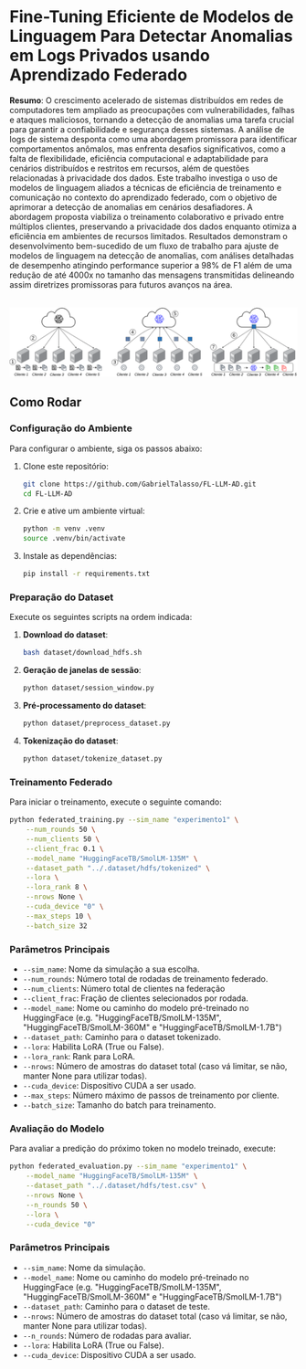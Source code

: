 
# Fine-Tuning Eficiente de Modelos de Linguagem Para Detectar Anomalias em Logs Privados usando Aprendizado Federado

**Resumo**: 
O crescimento acelerado de sistemas distribuídos em redes de computadores tem ampliado as preocupações com vulnerabilidades, falhas e ataques maliciosos, tornando a detecção de anomalias uma tarefa crucial para garantir a confiabilidade e segurança desses sistemas. A análise de logs de sistema desponta como uma abordagem promissora para identificar comportamentos anômalos, mas enfrenta desafios significativos, como a falta de flexibilidade, eficiência computacional e adaptabilidade para cenários distribuídos e restritos em recursos, além de questões relacionadas à privacidade dos dados. Este trabalho investiga o uso de modelos de linguagem aliados a técnicas de eficiência de treinamento e comunicação no contexto do aprendizado federado, com o objetivo de aprimorar a detecção de anomalias em cenários desafiadores. A abordagem proposta viabiliza o treinamento colaborativo e privado entre múltiplos clientes, preservando a privacidade dos dados enquanto otimiza a eficiência em ambientes de recursos limitados. Resultados demonstram o desenvolvimento bem-sucedido de um fluxo de trabalho para ajuste de modelos de linguagem na detecção de anomalias, com análises detalhadas de desempenho atingindo performance superior a 98\% de F1 além de uma redução de até 4000x no tamanho das mensagens transmitidas delineando assim diretrizes promissoras para futuros avanços na área.

\
![Visão Geral da Proposta](./img/workflow.png)

## Como Rodar
### Configuração do Ambiente

Para configurar o ambiente, siga os passos abaixo:

1. Clone este repositório:
   ```bash
   git clone https://github.com/GabrielTalasso/FL-LLM-AD.git
   cd FL-LLM-AD
   ```
2. Crie e ative um ambiente virtual:
   ```bash
   python -m venv .venv
   source .venv/bin/activate
   ```
3. Instale as dependências:
   ```bash
   pip install -r requirements.txt
   ```

### Preparação do Dataset

Execute os seguintes scripts na ordem indicada:

1. **Download do dataset**:
   ```bash
   bash dataset/download_hdfs.sh
   ```
2. **Geração de janelas de sessão**:
   ```bash
   python dataset/session_window.py
   ```
3. **Pré-processamento do dataset**:
   ```bash
   python dataset/preprocess_dataset.py
   ```
4. **Tokenização do dataset**:
   ```bash
   python dataset/tokenize_dataset.py
   ```

### Treinamento Federado

Para iniciar o treinamento, execute o seguinte comando:

```bash
python federated_training.py --sim_name "experimento1" \
    --num_rounds 50 \
    --num_clients 50 \
    --client_frac 0.1 \
    --model_name "HuggingFaceTB/SmolLM-135M" \
    --dataset_path "../.dataset/hdfs/tokenized" \
    --lora \
    --lora_rank 8 \
    --nrows None \
    --cuda_device "0" \
    --max_steps 10 \
    --batch_size 32
```

### Parâmetros Principais
- `--sim_name`: Nome da simulação a sua escolha.
- `--num_rounds`: Número total de rodadas de treinamento federado.
- `--num_clients`: Número total de clientes na federação
- `--client_frac`: Fração de clientes selecionados por rodada.
- `--model_name`: Nome ou caminho do modelo pré-treinado no HuggingFace (e.g. "HuggingFaceTB/SmolLM-135M", "HuggingFaceTB/SmolLM-360M" e "HuggingFaceTB/SmolLM-1.7B")
- `--dataset_path`: Caminho para o dataset tokenizado.
- `--lora`: Habilita LoRA (True ou False).
- `--lora_rank`: Rank para LoRA.
- `--nrows`: Número de amostras do dataset total (caso vá limitar, se não, manter None para utilizar todas).
- `--cuda_device`: Dispositivo CUDA a ser usado.
- `--max_steps`: Número máximo de passos de treinamento por cliente.
- `--batch_size`: Tamanho do batch para treinamento.

### Avaliação do Modelo

Para avaliar a predição do próximo token no modelo treinado, execute:

```bash
python federated_evaluation.py --sim_name "experimento1" \
    --model_name "HuggingFaceTB/SmolLM-135M" \
    --dataset_path "../.dataset/hdfs/test.csv" \
    --nrows None \
    --n_rounds 50 \
    --lora \
    --cuda_device "0"
```

### Parâmetros Principais
- `--sim_name`: Nome da simulação.
- `--model_name`: Nome ou caminho do modelo pré-treinado no HuggingFace (e.g. "HuggingFaceTB/SmolLM-135M", "HuggingFaceTB/SmolLM-360M" e "HuggingFaceTB/SmolLM-1.7B")
- `--dataset_path`: Caminho para o dataset de teste.
- `--nrows`: Número de amostras do dataset total (caso vá limitar, se não, manter None para utilizar todas).
- `--n_rounds`: Número de rodadas para avaliar.
- `--lora`: Habilita LoRA (True ou False).
- `--cuda_device`: Dispositivo CUDA a ser usado.